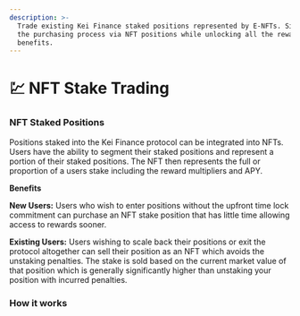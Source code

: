 ```yaml
---
description: >-
  Trade existing Kei Finance staked positions represented by E-NFTs. Simplify
  the purchasing process via NFT positions while unlocking all the reward
  benefits.
---
```


# 💹 NFT Stake Trading

### NFT Staked Positions&#x20;

Positions staked into the Kei Finance protocol can be integrated into NFTs. Users have the ability to segment their staked positions and represent a portion of their staked positions. The NFT then represents the full or proportion of a users stake including the reward multipliers and APY.&#x20;

**Benefits**&#x20;

**New Users:** Users who wish to enter positions without the upfront time lock commitment can purchase an NFT stake position that has little time allowing access to rewards sooner.

**Existing Users:**  Users wishing to scale back their positions or exit the protocol altogether can sell their position as an NFT which avoids the unstaking penalties. The stake is sold based on the current market value of that position which is generally significantly higher than unstaking your position with incurred penalties.&#x20;

### How it works



